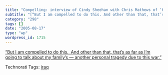 ```yaml
---
title: "Compelling: interview of Cindy Sheehan with Chris Mathews of ‘Hardball’"
subtitle: "[“But I am compelled to do this. And other than that, that’s as far as I’m going to talk about my f..."
category: "298"
tags: []
date: "2005-08-17"
type: "wp"
wordpress_id: 1715
---
```

[“But I am compelled to do this.  And other than that, that’s as far as I’m going to talk about my family’s — another personal tragedy due to this war.”](http://msnbc.msn.com/Default.aspx?id=8972147&uart=10&uarc=Rating)

Technorati Tags: [iraq](http://technorati.com/tag/iraq)